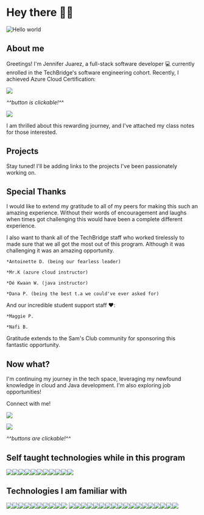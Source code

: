 # Hey there 👋🏽

<img src="https://raw.githubusercontent.com/sagar-viradiya/sagar-viradiya/master/resources/banner.png" alt="Hello world">


## About me

Greetings! I'm Jennifer Juarez, a full-stack software developer 💻 currently enrolled in the TechBridge's software engineering cohort. Recently, I achieved Azure Cloud Certification:

<a href="https://www.linkedin.com/feed/update/urn:li:activity:7116449782176391168/"><img src="https://img.shields.io/badge/microsoft%20azure-0089D6?style=for-the-badge&logo=microsoft-azure&logoColor=white"/></a>

  *^^button is clickable!^^*

<img src="https://img.shields.io/badge/Java-ED8B00?style=for-the-badge&logo=openjdk&logoColor=white">


I am thrilled about this rewarding journey, and I've attached my class notes for those interested.

## Projects

Stay tuned! I'll be adding links to the projects I've been passionately working on.

## Special Thanks 

I would like to extend my gratitude to all of my peers for making this such an amazing experience. Without their words of encouragement and laughs when times got challenging this would have been a complete different experience. 

I also want to thank all of the TechBridge staff who worked tirelessly to made sure that we all got the most out of this program. Although it was challenging it was an amazing opportunity. 

    *Antoinette D. (being our fearless leader)

    *Mr.K (azure cloud instructor)

    *Dé Kwaan W. (java instructor) 

    *Dana P. (being the best t.a we could've ever asked for)

And our incredible student support staff ❤️:

    *Maggie P.

    *Nafi B.    



Gratitude extends to the Sam's Club community for sponsoring this fantastic opportunity.

## Now what?

I'm continuing my journey in the tech space, leveraging my newfound knowledge in cloud and Java development. I'm also exploring job opportunities!


Connect with me!


<a href="https://www.linkedin.com/in/jennifer-juarez44/"><img src="https://img.shields.io/badge/LinkedIn-0077B5?style=for-the-badge&logo=linkedin&logoColor=white"/></a>

<a href="mailto:jenniferjuarezse@gmail.com?"><img src="https://img.shields.io/badge/gmail-%23DD0031.svg?&style=for-the-badge&logo=gmail&logoColor=white"/></a>

 *^^buttons are clickable!^^*
 
## Self taught technologies while in this program

<img src="https://img.shields.io/badge/MySQL-00000F?style=for-the-badge&logo=mysql&logoColor=white"><img src="https://img.shields.io/badge/Spring_Security-6DB33F?style=for-the-badge&logo=Spring-Security&logoColor=white"><img src="https://img.shields.io/badge/JWT-black?style=for-the-badge&logo=JSON%20web%20tokens"><img src="https://img.shields.io/badge/Hibernate-59666C?style=for-the-badge&logo=Hibernate&logoColor=white"><img src="https://img.shields.io/badge/Thymeleaf-%23005C0F.svg?style=for-the-badge&logo=Thymeleaf&logoColor=white"><img src="https://img.shields.io/badge/Gradle-02303A.svg?style=for-the-badge&logo=Gradle&logoColor=white"><img src="https://img.shields.io/badge/-Swagger-%23Clojure?style=for-the-badge&logo=swagger&logoColor=white"><img src="https://img.shields.io/badge/Spring-6DB33F?style=for-the-badge&logo=spring&logoColor=white"><img src="https://img.shields.io/badge/IntelliJ_IDEA-000000.svg?style=for-the-badge&logo=intellij-idea&logoColor=white"><img src="https://img.shields.io/badge/Eclipse-2C2255?style=for-the-badge&logo=eclipse&logoColor=white"><img src="https://img.shields.io/badge/UpWork-6FDA44?style=for-the-badge&logo=Upwork&logoColor=white">

## Technologies I am familiar with 

<img src="https://img.shields.io/badge/GitHub-100000?style=for-the-badge&logo=github&logoColor=white"><img src="https://img.shields.io/badge/git-%23F05033.svg?style=for-the-badge&logo=git&logoColor=white"><img src="https://img.shields.io/badge/Visual%20Studio%20Code-0078d7.svg?style=for-the-badge&logo=visual-studio-code&logoColor=white"><img src="https://img.shields.io/badge/CSS3-1572B6?style=for-the-badge&logo=css3&logoColor=white"><img src="https://img.shields.io/badge/HTML5-E34F26?style=for-the-badge&logo=html5&logoColor=white"><img src="https://img.shields.io/badge/React-20232A?style=for-the-badge&logo=react&logoColor=61DAFB"><img src="https://img.shields.io/badge/Python-3776AB?style=for-the-badge&logo=python&logoColor=white"><img src="https://img.shields.io/badge/JavaScript-F7DF1E?style=for-the-badge&logo=javascript&logoColor=black"><img src="https://img.shields.io/badge/Express.js-404D59?style=for-the-badge"><img src="https://img.shields.io/badge/bootstrap-%238511FA.svg?style=for-the-badge&logo=bootstrap&logoColor=white">
<img src="https://img.shields.io/badge/MongoDB-4EA94B?style=for-the-badge&logo=mongodb&logoColor=white"><img src="https://img.shields.io/badge/postgres-%23316192.svg?style=for-the-badge&logo=postgresql&logoColor=white"><img src="https://img.shields.io/badge/-Hackerrank-2EC866?style=for-the-badge&logo=HackerRank&logoColor=white"><img src="https://img.shields.io/badge/LeetCode-000000?style=for-the-badge&logo=LeetCode&logoColor=#d16c06"><img src="https://img.shields.io/badge/Udemy-A435F0?style=for-the-badge&logo=Udemy&logoColor=white"><img src="https://img.shields.io/badge/MDN_Web_Docs-black?style=for-the-badge&logo=mdnwebdocs&logoColor=white"><img src="https://aleen42.github.io/badges/src/stackoverflow.svg
"><img src="https://img.shields.io/badge/Coursera-%230056D2.svg?style=for-the-badge&logo=Coursera&logoColor=white"><img src="https://img.shields.io/badge/Notion-000000?style=for-the-badge&logo=notion&logoColor=white"><img src="https://img.shields.io/badge/Slack-4A154B?style=for-the-badge&logo=slack&logoColor=white"><img src="https://img.shields.io/badge/Discord-7289DA?style=for-the-badge&logo=discord&logoColor=white"><img src="https://img.shields.io/badge/Microsoft_Teams-6264A7?style=for-the-badge&logo=microsoft-teams&logoColor=white"><img src="https://img.shields.io/badge/Zoom-2D8CFF?style=for-the-badge&logo=zoom&logoColor=white"><img src="https://aleen42.github.io/badges/src/reddit.svg
"><img src="https://img.shields.io/badge/Trello-0052CC?style=for-the-badge&logo=trello&logoColor=white"><img src="	https://img.shields.io/badge/mac%20os-000000?style=for-the-badge&logo=apple&logoColor=white"><img src="https://img.shields.io/badge/Apple-MacBook_Pro_2022-999999?style=for-the-badge&logo=apple&logoColor=white"><img src="https://img.shields.io/badge/chatGPT-74aa9c?style=for-the-badge&logo=openai&logoColor=white">

